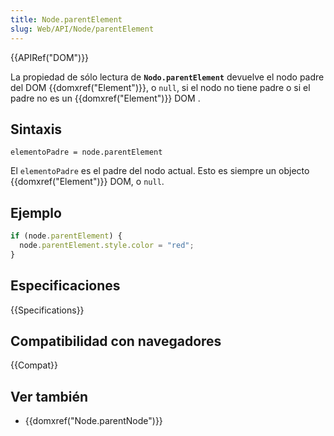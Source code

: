 ```yaml
---
title: Node.parentElement
slug: Web/API/Node/parentElement
---
```


{{APIRef("DOM")}}

La propiedad de sólo lectura de **`Nodo.parentElement`** devuelve el nodo padre del DOM {{domxref("Element")}}, o `null`, si el nodo no tiene padre o si el padre no es un {{domxref("Element")}} DOM .

## Sintaxis

```
elementoPadre = node.parentElement
```

El `elementoPadre` es el padre del nodo actual. Esto es siempre un objecto {{domxref("Element")}} DOM, o `null`.

## Ejemplo

```js
if (node.parentElement) {
  node.parentElement.style.color = "red";
}
```

## Especificaciones

{{Specifications}}

## Compatibilidad con navegadores

{{Compat}}

## Ver también

- {{domxref("Node.parentNode")}}
